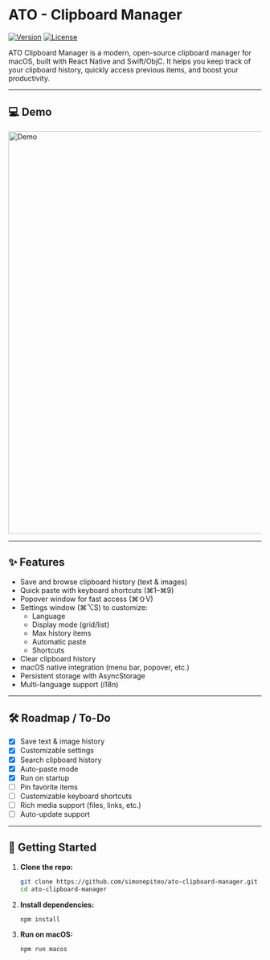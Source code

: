 # ATO - Clipboard Manager

[![Version](https://img.shields.io/github/v/release/simonepiteo/ato-clipboard-manager?sort=semver)](https://github.com/simonepiteo/ato-clipboard-manager/releases/latest)
[![License](https://img.shields.io/github/license/simonepiteo/ato-clipboard-manager)](https://github.com/simonepiteo/ato-clipboard-manager/blob/main/LICENSE)

ATO Clipboard Manager is a modern, open-source clipboard manager for macOS, built with React Native and Swift/ObjC. It helps you keep track of your clipboard history, quickly access previous items, and boost your productivity.

---

## 💻 Demo

<img src="readme_example.gif" alt="Demo" width="800"/>

---

## ✨ Features

- Save and browse clipboard history (text & images)
- Quick paste with keyboard shortcuts (⌘1–⌘9)
- Popover window for fast access (⌘⇧V)
- Settings window (⌘⌥S) to customize:
  - Language
  - Display mode (grid/list)
  - Max history items
  - Automatic paste
  - Shortcuts
- Clear clipboard history
- macOS native integration (menu bar, popover, etc.)
- Persistent storage with AsyncStorage
- Multi-language support (i18n)

---

## 🛠️ Roadmap / To-Do

- [x] Save text & image history
- [x] Customizable settings
- [x] Search clipboard history
- [x] Auto-paste mode
- [x] Run on startup
- [ ] Pin favorite items
- [ ] Customizable keyboard shortcuts
- [ ] Rich media support (files, links, etc.)
- [ ] Auto-update support

---

## 🚀 Getting Started

1. **Clone the repo:**

   ```sh
   git clone https://github.com/simonepiteo/ato-clipboard-manager.git
   cd ato-clipboard-manager
   ```

2. **Install dependencies:**

   ```sh
   npm install
   ```

3. **Run on macOS:**
   ```sh
   npm run macos
   ```
